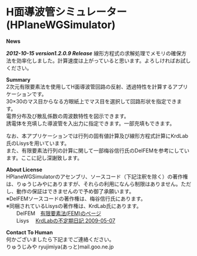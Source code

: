 ﻿# H面導波管シミュレーター(HPlaneWGSimulator)  
  
**News**

***2012-10-15 version1.2.0.9 Release***
線形方程式の求解処理でメモリの確保方法を効率化しました。計算速度は上がっていると思います。よろしければお試しください。  

**Summary**  
2次元有限要素法を使用してH面導波管回路の反射、透過特性を計算するアプリケーションです。  
30×30のマス目からなる方眼紙上でマス目を選択して回路形状を指定できます。  
電界分布及び散乱係数の周波数特性を図示できます。  
誘電体を充填した導波管を入出力に指定できます。一部充填もできます。  

なお、本アプリケーションでは行列の固有値計算及び線形方程式計算にKrdLab氏のLisysを用いています。  
また、有限要素法行列の計算に関して一部梅谷信行氏のDelFEMを参考にしています。ここに記し深謝致します。  
  
**About License**  
HPlaneWGSimulatorのアセンブリ、ソースコード（下記注釈を除く）の著作権は、りゅうじみやにありますが、それらの利用になんら制限はありません。ただし、動作の保証はできませんので予め御了承願います。  
※DelFEMソースコードの著作権は、梅谷信行氏にあります。  
※同梱されているLisysの著作権は、KrdLab氏にあります。  
　　DelFEM　[有限要素法(FEM)のページ](http://ums.futene.net/)  
　　Lisys　 [KrdLabの不定期日記 2009-05-07](http://d.hatena.ne.jp/KrdLab/20090507)  
  
**Contact To Human**  
何かございましたら下記までご連絡ください。  
りゅうじみや ryujimiya(あっと)mail.goo.ne.jp  
  
